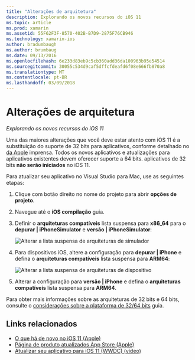 ```yaml
---
title: "Alterações de arquitetura"
description: Explorando os novos recursos do iOS 11
ms.topic: article
ms.prod: xamarin
ms.assetid: 55F62F3F-8570-402B-B7D9-2875F76CB946
ms.technology: xamarin-ios
author: bradumbaugh
ms.author: brumbaug
ms.date: 09/13/2016
ms.openlocfilehash: 6e233d83eb9c5cb360add36da100963b95e54514
ms.sourcegitcommit: 30055c534d9caf5dffcfdeafd6f08e666fb870a8
ms.translationtype: MT
ms.contentlocale: pt-BR
ms.lasthandoff: 03/09/2018
---
```

# <a name="architecture-changes"></a>Alterações de arquitetura

_Explorando os novos recursos do iOS 11_

Uma das maiores alterações que você deve estar atento com iOS 11 é a substituição do suporte de 32 bits para aplicativos, conforme detalhado no [da Apple](https://developer.apple.com/news/?id=06282017b) imprensa. Todos os novos aplicativos e atualizações para aplicativos existentes devem oferecer suporte a 64 bits. aplicativos de 32 bits **não serão iniciados** no iOS 11.

Para atualizar seu aplicativo no Visual Studio para Mac, use as seguintes etapas:

1. Clique com botão direito no nome do projeto para abrir **opções de projeto**.
2. Navegue até o **iOS compilação** guia.
3. Definir o **arquiteturas compatíveis** lista suspensa para **x86_64** para o **depurar | iPhoneSimulator** e **versão | iPhoneSimulator**:

    ![Alterar a lista suspensa de arquiteturas de simulador](architecture-changes-images/image1.png)

4. Para dispositivos iOS, altere a configuração para **depurar | iPhone** e defina o **arquiteturas compatíveis** lista suspensa para **ARM64**:

    ![Alterar a lista suspensa de arquiteturas de dispositivo](architecture-changes-images/image2.png)

5. Alterar a configuração para **versão | iPhone** e defina o **arquiteturas compatíveis** lista suspensa para **ARM64**.

Para obter mais informações sobre as arquiteturas de 32 bits e 64 bits, consulte o [considerações sobre a plataforma de 32/64 bits](~/cross-platform/macios/32-and-64/index.md#ios) guia.

## <a name="related-links"></a>Links relacionados

- [O que há de novo no iOS 11 (Apple)](https://developer.apple.com/ios/)
- [Página de produto atualizados App Store (Apple)](https://developer.apple.com/app-store/product-page/)
- [Atualizar seu aplicativo para iOS 11 (WWDC) (vídeo)](https://developer.apple.com/videos/play/wwdc2017/204/)
